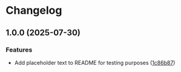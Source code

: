 # Changelog

## 1.0.0 (2025-07-30)


### Features

* Add placeholder text to README for testing purposes ([1c86b87](https://github.com/Le-Caignec/Github-Action-Tests/commit/1c86b8733821ee041d115a2062224de8afa77a9a))
